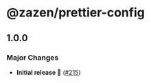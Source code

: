 # @zazen/prettier-config

## 1.0.0

### Major Changes

- **Initial release 🎉** ([#215](https://github.com/stormwarning/zazen/pull/215))
